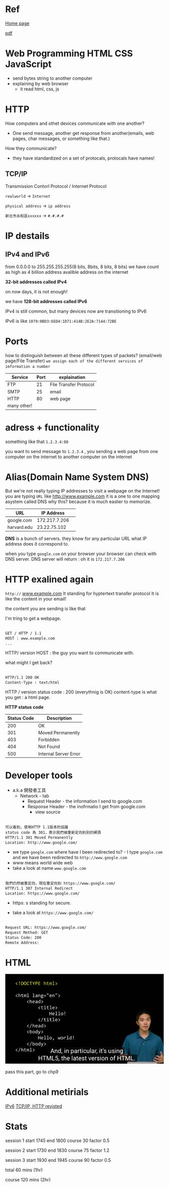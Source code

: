 # Ref

[Home page](https://cs50.harvard.edu/summer/2020/weeks/8/)

[pdf](https://cdn.cs50.net/2019/fall/lectures/8/lecture8.pdf)

# Web Programming HTML CSS JavaScript

* send bytes string to another computer
* explaining by web browser
  + it read html, css, js

# HTTP

How computers and othet devices communicate with one another?

* One send message, another get response from another(emails, web pages, char messages, or something like that.)

How they communicate?

* they have standardized on a set of protocals, protocals have names!

## TCP/IP

Transmission Contorl Protocol / Internet Protocol

`realworld` -> `Internet`

`physical address` -> `ip address`

`新北市永和區xxxxxx` -> `#.#.#.#`

# IP destails

## IPv4 and IPv6

from 0.0.0.0 to 255.255.255.255(8 bits, 8bits, 8 bits, 8 bits)
we have count as high as 4 billion address avalible address on the internet

**32-bit addresses called IPv4**

on now days, it is not enough!

we have **128-bit addresses called IPv6**

IPv4 is still common, but many devices now are transitioning to IPv6

IPv6 is like `1079:0BD3:6ED4:1D71:414B:2E2A:7144:72BE`

# Ports

how to distinguish between all these different types of packets? (email/web page/File Transfer)
 `we assign each of the different services of imformation a number`

| Service | Port | explaination  |
|---------|------|---------------|
| FTP     | 21   | File Transfer Protocol |
| SMTP    | 25   | email         |
| HTTP    | 80   | web page      |
|many other!||

# adress + functionality

something like that
 `1.2.3.4:80`

you want to send message to `1.2.3.4` , you sending a web page from one computer on the internet to another computer on the internet

# Alias(Domain Name System DNS)

But we're not really typing IP addresses to visit a webpage on the Internet!
you are typing `URL` like http://www.example.com
it is a one to one mapping asystem  called DNS
why this? because it is much easlier to memorize.

| URL         | IP Address    |     |
|-------------|---------------|-----|
| google.com  | 172.217.7.206 |     |
| harvard.edu | 23.22.75.102  |     |

**DNS** is a bunch of servers. they know for any particular URL what IP address does it correspond to.

when you type `google.com` on your browser
your browser can check with DNS server.
DNS server will return : oh it is `172.217.7.206`

# HTTP exalined again

`http://` www.example.com
It standing for hyptertext transfer protocol
It is like the content in your email!

the content you are sending is like that

I'm tring to get a webpage.

``` 

GET / HTTP / 1.1
HOST : www.example.com
... 

```

HTTP/ version
HOST : the guy you want to communicate with.

what might I get back?

``` 

HTTP/1.1 200 OK
Content-Type : text/html
```

HTTP / version
status code : 200 (everythnig is OK)
content-type is what you get : a html page.

**HTTP status code**

| Status Code | Description           |   
|-------------|-----------------------|
| 200         | OK                    | 
| 301         | Moved Permanently     |      
| 403         | Forbidden             |      
| 404         | Not Found             |      
| 500         | Internal Server Error |      

# Developer tools

* a.k.a 開發者工具
  + Network - tab
    - Request Header - the information I send to google.com
    - Response Header - the inofrmatio I get from google.com
      - view source

``` 

可以看到，使用HTTP 1.1版本的協議
status code 為 301，表示我們被重新定向到別的網頁
HTTP/1.1 301 Moved Permanently
Location: http://www.google.com/
```

* we type `google.com` where have I been redirected to? - I type `google.com` and we have been redirected to `http://www.google.com`
* www means world wide web
* take a look at name `www.google.com`

``` 

我們仍然被重定向，現在重定向到 https://www.google.com/
HTTP/1.1 307 Internal Redirect
Location: https://www.google.com/
```

* https: s standing for secure.

* take a look at `https://www.google.com/`

``` 

Request URL: https://www.google.com/
Request Method: GET
Status Code: 200 
Remote Address: 
```

# HTML

<img src='./images/web_1.png'></img>

pass this part, go to chp9

# Additional metirials

[IPv6](https://www.ithome.com.tw/tech/92046)
[TCP/IP, HTTP revisted](http://linux.vbird.org/linux_server/0110network_basic.php#whatisnetwork_osi)

# Stats

session 1
start 1745
end 1800
course 30
factor 0.5

session 2
start 1730
end 1830
course 75
factor 1.2

session 3
start 1930
end 1945
course 90
factor 0.5

total  60 mins (1hr)

course 120 mins (2hr)
